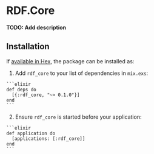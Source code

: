 # RDF.Core

**TODO: Add description**

## Installation

If [available in Hex](https://hex.pm/docs/publish), the package can be installed as:

  1. Add `rdf_core` to your list of dependencies in `mix.exs`:

    ```elixir
    def deps do
      [{:rdf_core, "~> 0.1.0"}]
    end
    ```

  2. Ensure `rdf_core` is started before your application:

    ```elixir
    def application do
      [applications: [:rdf_core]]
    end
    ```

